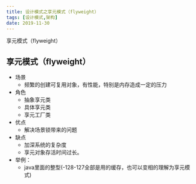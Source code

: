 ```yaml
---
title: 设计模式之享元模式（flyweight）
tags: [设计模式,架构]
date: 2019-11-30
---
```


享元模式（flyweight）
<!-- more -->
享元模式（flyweight）
----
- 场景
  - 频繁的创建可复用对象，有性能，特别是内存造成一定的压力
- 角色
  - 抽象享元类
  - 具体享元类
  - 享元工厂类
- 优点
  - 解决场景锁带来的问题
- 缺点
  - 加深系统的复杂度
  - 享元对象存活时间过长。
- 举例：
  - java里面的整型(-128-127全部是用的缓存，也可以变相的理解为享元模式)